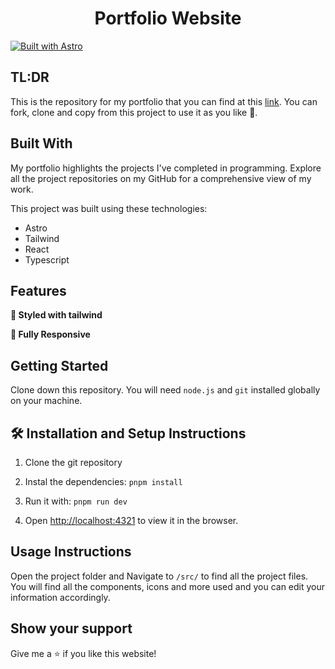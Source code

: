 <h1 align="center">
  Portfolio Website
</h1>


[![Built with Astro](https://astro.badg.es/v2/built-with-astro/small.svg)](https://astro.build) &nbsp;       


## TL:DR
This is the repository for my portfolio that you can find at this [link](https://devoncats.dev). You can fork, clone and copy from this project to use it as you like 💖.


## Built With

My portfolio highlights the projects I've completed in programming. Explore all the project repositories on my GitHub for a comprehensive view of my work.

This project was built using these technologies:

- Astro
- Tailwind
- React
- Typescript

## Features

**🎨 Styled with tailwind**

**📱 Fully Responsive**

## Getting Started

Clone down this repository. You will need `node.js` and `git` installed globally on your machine.

## 🛠 Installation and Setup Instructions

1. Clone the git repository

2. Instal the dependencies: `pnpm install`

3. Run it with: `pnpm run dev`

4. Open [http://localhost:4321](http://localhost:4321) to view it in the browser.

## Usage Instructions

Open the project folder and Navigate to `/src/` to find all the project files. <br/>
You will find all the components, icons and more used and you can edit your information accordingly. <br/>

## Show your support

Give me a ⭐ if you like this website!